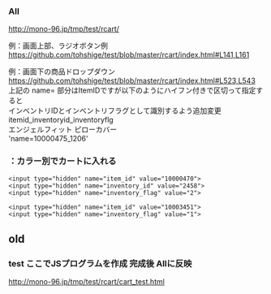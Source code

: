 
### All 
http://mono-96.jp/tmp/test/rcart/


例：画面上部、ラジオボタン例 
https://github.com/tohshige/test/blob/master/rcart/index.html#L141,L161  

例：画面下の商品ドロップダウン 
https://github.com/tohshige/test/blob/master/rcart/index.html#L523,L543  
上記の name= 部分はItemIDですが以下のようにハイフン付きで区切って指定すると  
インベントリIDとインベントリフラグとして識別するよう追加変更  
itemid_inventoryid_inventoryflg  
エンジェルフィット ピローカバー  
'name=10000475_1206'

### ：カラー別でカートに入れる
```
<input type="hidden" name="item_id" value="10000470">
<input type="hidden" name="inventory_id" value="2458">
<input type="hidden" name="inventory_flag" value="2">

<input type="hidden" name="item_id" value="10003451">
<input type="hidden" name="inventory_flag" value="1">
```



## old
### test ここでJSプログラムを作成 完成後 Allに反映
http://mono-96.jp/tmp/test/rcart/cart_test.html
